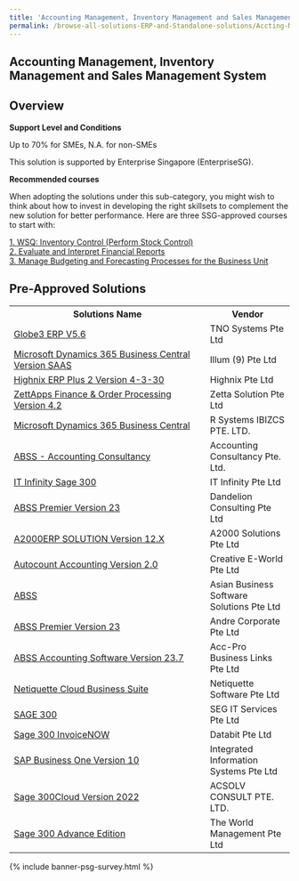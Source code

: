 ```yaml
---
title: 'Accounting Management, Inventory Management and Sales Management System'
permalink: /browse-all-solutions-ERP-and-Standalone-solutions/Accting-Mgmt--Inventory-Mgmt-and-Sales-Mgmt-System
---
```


## Accounting Management, Inventory Management and Sales Management System
## Overview

**Support Level and Conditions**

Up to 70% for SMEs, N.A. for non-SMEs

This solution is supported by Enterprise Singapore (EnterpriseSG).

**Recommended courses**

When adopting the solutions under this sub-category, you might wish to think about how to invest in developing the right skillsets to complement the new solution for better performance. Here are three SSG-approved courses to start with:

<a href='https://sfec.enterprisejobskills.gov.sg/Course_Internet/CourseDetail.aspx?CoursesReferenceNumber=TGS-2020505675'  target='_blank' rel='noopener'>1. WSQ: Inventory Control (Perform Stock Control)</a><br>
<a href='https://sfec.enterprisejobskills.gov.sg/Course_Internet/CourseDetail.aspx?CoursesReferenceNumber=TGS-2018500942'  target='_blank' rel='noopener'>2. Evaluate and Interpret Financial Reports</a><br>
<a href='https://sfec.enterprisejobskills.gov.sg/Course_Internet/CourseDetail.aspx?CoursesReferenceNumber=TGS-2013500351'  target='_blank' rel='noopener'>3. Manage Budgeting and Forecasting Processes for the Business Unit</a><br>

## Pre-Approved Solutions

<table>
<tr>
<th style='width: auto;'><b>Solutions Name</b></th>
<th style='width: 30%;'><b>Vendor</b></th>
</tr>
<tr>
<td><a href='/productivity-solutions-grant/solutionrepo/solution1238' target='_blank'>Globe3 ERP V5.6</a><br></td>
<td>TNO Systems Pte Ltd</td>
</tr>
<tr>
<td><a href='/productivity-solutions-grant/solutionrepo/solution1397' target='_blank'>Microsoft Dynamics 365 Business Central Version SAAS</a><br></td>
<td>Illum (9) Pte Ltd</td>
</tr>
<tr>
<td><a href='/productivity-solutions-grant/solutionrepo/solution1516' target='_blank'>Highnix ERP Plus 2 Version 4-3-30</a><br></td>
<td>Highnix Pte Ltd</td>
</tr>
<tr>
<td><a href='/productivity-solutions-grant/solutionrepo/solution1876' target='_blank'>ZettApps Finance & Order Processing Version 4.2</a><br></td>
<td>Zetta Solution Pte Ltd</td>
</tr>
<tr>
<td><a href='/productivity-solutions-grant/solutionrepo/solution1972' target='_blank'>Microsoft Dynamics 365 Business Central</a><br></td>
<td>R Systems IBIZCS PTE. LTD.</td>
</tr>
<tr>
<td><a href='/productivity-solutions-grant/solutionrepo/solution1990' target='_blank'>ABSS - Accounting Consultancy</a><br></td>
<td>Accounting Consultancy Pte. Ltd.</td>
</tr>
<tr>
<td><a href='/productivity-solutions-grant/solutionrepo/solution2487' target='_blank'>IT Infinity Sage 300 </a><br></td>
<td>IT Infinity Pte Ltd</td>
</tr>
<tr>
<td><a href='/productivity-solutions-grant/solutionrepo/solution2509' target='_blank'>ABSS Premier Version 23</a><br></td>
<td>Dandelion Consulting Pte Ltd</td>
</tr>
<tr>
<td><a href='/productivity-solutions-grant/solutionrepo/solution2632' target='_blank'>A2000ERP SOLUTION Version 12.X</a><br></td>
<td>A2000 Solutions Pte Ltd</td>
</tr>
<tr>
<td><a href='/productivity-solutions-grant/solutionrepo/solution2697' target='_blank'>Autocount Accounting Version 2.0</a><br></td>
<td>Creative E-World Pte Ltd</td>
</tr>
<tr>
<td><a href='/productivity-solutions-grant/solutionrepo/solution2746' target='_blank'>ABSS</a><br></td>
<td>Asian Business Software Solutions Pte Ltd</td>
</tr>
<tr>
<td><a href='/productivity-solutions-grant/solutionrepo/solution2830' target='_blank'>ABSS Premier Version 23</a><br></td>
<td>Andre Corporate Pte Ltd</td>
</tr>
<tr>
<td><a href='/productivity-solutions-grant/solutionrepo/solution2891' target='_blank'>ABSS Accounting Software Version 23.7</a><br></td>
<td>Acc-Pro Business Links Pte Ltd</td>
</tr>
<tr>
<td><a href='/productivity-solutions-grant/solutionrepo/solution2929' target='_blank'>Netiquette Cloud Business Suite</a><br></td>
<td>Netiquette Software Pte Ltd</td>
</tr>
<tr>
<td><a href='/productivity-solutions-grant/solutionrepo/solution3143' target='_blank'>SAGE 300</a><br></td>
<td>SEG IT Services Pte Ltd</td>
</tr>
<tr>
<td><a href='/productivity-solutions-grant/solutionrepo/solution3197' target='_blank'>Sage 300 InvoiceNOW</a><br></td>
<td>Databit Pte Ltd</td>
</tr>
<tr>
<td><a href='/productivity-solutions-grant/solutionrepo/solution3221' target='_blank'>SAP Business One Version 10</a><br></td>
<td>Integrated Information Systems Pte Ltd</td>
</tr>
<tr>
<td><a href='/productivity-solutions-grant/solutionrepo/solution3390' target='_blank'>Sage 300Cloud Version 2022</a><br></td>
<td>ACSOLV CONSULT PTE. LTD.</td>
</tr>
<tr>
<td><a href='/productivity-solutions-grant/solutionrepo/solution3405' target='_blank'>Sage 300 Advance Edition</a><br></td>
<td>The World Management Pte Ltd</td>
</tr>
</table>

{% include banner-psg-survey.html %}
